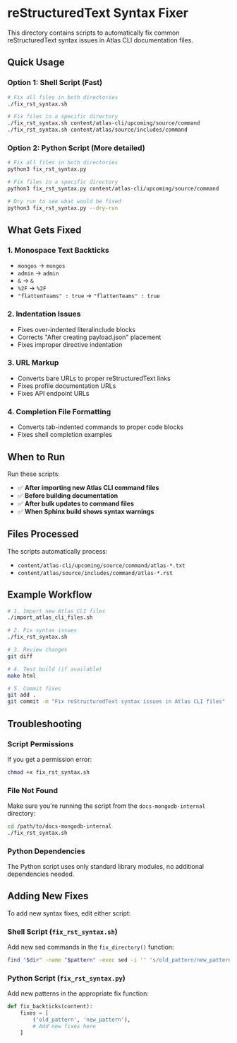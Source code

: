 # reStructuredText Syntax Fixer

This directory contains scripts to automatically fix common reStructuredText syntax issues in Atlas CLI documentation files.

## Quick Usage

### Option 1: Shell Script (Fast)
```bash
# Fix all files in both directories
./fix_rst_syntax.sh

# Fix files in a specific directory
./fix_rst_syntax.sh content/atlas-cli/upcoming/source/command
./fix_rst_syntax.sh content/atlas/source/includes/command
```

### Option 2: Python Script (More detailed)
```bash
# Fix all files in both directories
python3 fix_rst_syntax.py

# Fix files in a specific directory
python3 fix_rst_syntax.py content/atlas-cli/upcoming/source/command

# Dry run to see what would be fixed
python3 fix_rst_syntax.py --dry-run
```

## What Gets Fixed

### 1. Monospace Text Backticks
- `mongos` → ``mongos``
- `admin` → ``admin``
- `&` → ``&``
- `%2F` → ``%2F``
- `"flattenTeams" : true` → ``"flattenTeams" : true``

### 2. Indentation Issues
- Fixes over-indented literalinclude blocks
- Corrects "After creating payload.json" placement
- Fixes improper directive indentation

### 3. URL Markup
- Converts bare URLs to proper reStructuredText links
- Fixes profile documentation URLs
- Fixes API endpoint URLs

### 4. Completion File Formatting
- Converts tab-indented commands to proper code blocks
- Fixes shell completion examples

## When to Run

Run these scripts:
- ✅ **After importing new Atlas CLI command files**
- ✅ **Before building documentation**
- ✅ **After bulk updates to command files**
- ✅ **When Sphinx build shows syntax warnings**

## Files Processed

The scripts automatically process:
- `content/atlas-cli/upcoming/source/command/atlas-*.txt`
- `content/atlas/source/includes/command/atlas-*.rst`

## Example Workflow

```bash
# 1. Import new Atlas CLI files
./import_atlas_cli_files.sh

# 2. Fix syntax issues
./fix_rst_syntax.sh

# 3. Review changes
git diff

# 4. Test build (if available)
make html

# 5. Commit fixes
git add .
git commit -m "Fix reStructuredText syntax issues in Atlas CLI files"
```

## Troubleshooting

### Script Permissions
If you get a permission error:
```bash
chmod +x fix_rst_syntax.sh
```

### File Not Found
Make sure you're running the script from the `docs-mongodb-internal` directory:
```bash
cd /path/to/docs-mongodb-internal
./fix_rst_syntax.sh
```

### Python Dependencies
The Python script uses only standard library modules, no additional dependencies needed.

## Adding New Fixes

To add new syntax fixes, edit either script:

### Shell Script (`fix_rst_syntax.sh`)
Add new sed commands in the `fix_directory()` function:
```bash
find "$dir" -name "$pattern" -exec sed -i '' 's/old_pattern/new_pattern/g' {} \;
```

### Python Script (`fix_rst_syntax.py`)
Add new patterns in the appropriate fix function:
```python
def fix_backticks(content):
    fixes = [
        ('old_pattern', 'new_pattern'),
        # Add new fixes here
    ]
```
